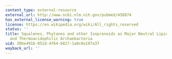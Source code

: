 ```yaml
---
content_type: external-resource
external_url: http://www.ncbi.nlm.nih.gov/pubmed/458874
has_external_license_warning: true
license: https://en.wikipedia.org/wiki/All_rights_reserved
status: ''
title: Squalenes, Phytanes and other Isoprenoids as Major Neutral Lipids of Methanogenic
  and Thermoacidophilic Archaebacteria
uid: 30be491b-052d-4f64-b817-1a0c6e107a37
wayback_url: ''
---
```

